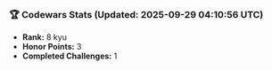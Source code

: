### 🏆 Codewars Stats (Updated: 2025-09-29 04:10:56 UTC)

- **Rank:** 8 kyu
- **Honor Points:** 3
- **Completed Challenges:** 1
